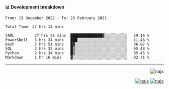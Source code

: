 <b>📊 Development breakdown</b>
<!--START_SECTION:waka-->

```text
From: 13 December 2022 - To: 23 February 2023

Total Time: 47 hrs 14 mins

YAML         27 hrs 56 mins  ██████████████▓░░░░░░░░░░   59.16 %
PowerShell   5 hrs 24 mins   ███░░░░░░░░░░░░░░░░░░░░░░   11.46 %
Bash         2 hrs 51 mins   █▓░░░░░░░░░░░░░░░░░░░░░░░   06.07 %
SQL          2 hrs 35 mins   █▒░░░░░░░░░░░░░░░░░░░░░░░   05.48 %
Python       2 hrs 34 mins   █▒░░░░░░░░░░░░░░░░░░░░░░░   05.45 %
Markdown     1 hr 16 mins    ▓░░░░░░░░░░░░░░░░░░░░░░░░   02.71 %
```

<!--END_SECTION:waka-->
-----
<p align="right">
  <img src="https://komarev.com/ghpvc/?username=najx&label=GitHub%20Profile%20Views&color=yellow&style=flat" alt="najx" />
</p align="center">
<p align="right">
  <a href="https://www.linkedin.com/in/abdx"><img src="https://img.shields.io/badge/LinkedIn--_.svg?style=social&logo=linkedin" alt="najx"></a>
  <a href="https://stackoverflow.com/users/19588110/najim-abdelmoula"><img src="https://img.shields.io/badge/Stack Overflow--_.svg?style=social&logo=stackoverflow" alt="najx"></a>
</p align="center">
